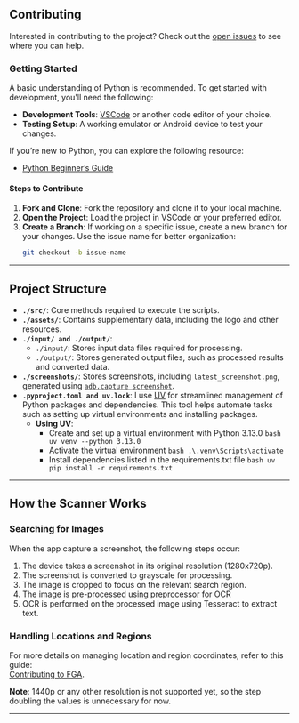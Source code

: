 ## Contributing  

Interested in contributing to the project? Check out the [open issues](https://github.com/FleetingComet/BA-Scanner/issues) to see where you can help.  

### Getting Started  

A basic understanding of Python is recommended. To get started with development, you'll need the following:  

- **Development Tools**: [VSCode](https://code.visualstudio.com/) or another code editor of your choice.  
- **Testing Setup**: A working emulator or Android device to test your changes.  

If you’re new to Python, you can explore the following resource:  
- [Python Beginner’s Guide](https://wiki.python.org/moin/BeginnersGuide)  

#### Steps to Contribute  

1. **Fork and Clone**: Fork the repository and clone it to your local machine.  
2. **Open the Project**: Load the project in VSCode or your preferred editor.  
3. **Create a Branch**: If working on a specific issue, create a new branch for your changes. Use the issue name for better organization:  
   ```bash
   git checkout -b issue-name
   ```  

---

## Project Structure  

- **`./src/`**: Core methods required to execute the scripts.  
- **`./assets/`**: Contains supplementary data, including the logo and other resources.  
- **`./input/ and ./output/`**:
   - `./input/`: Stores input data files required for processing.
   - `./output/`: Stores generated output files, such as processed results and converted data.
- **`./screenshots/`**: Stores screenshots, including `latest_screenshot.png`, generated using [`adb.capture_screenshot`](src/utils/adb_controller.py).
- **`.pyproject.toml and uv.lock`**: I use [UV](https://github.com/astral-sh/uv) for streamlined management of Python packages and dependencies. This tool helps automate tasks such as setting up virtual environments and installing packages.
  - **Using UV**:
    -  Create and set up a virtual environment with Python 3.13.0
            ```bash
            uv venv --python 3.13.0
            ```
    - Activate the virtual environment
            ```bash
            .\.venv\Scripts\activate
            ```
    - Install dependencies listed in the requirements.txt file
            ```bash
            uv pip install -r requirements.txt
            ```

---

## How the Scanner Works  

### Searching for Images  

When the app capture a screenshot, the following steps occur:  
1. The device takes a screenshot in its original resolution (1280x720p).  
2. The screenshot is converted to grayscale for processing.  
3. The image is cropped to focus on the relevant search region.  <!-- 4. If the reference image is in color, it’s also converted to grayscale. (This was part of the image pattern matching feature I coded in the first week of December 2024, but I decided to ditch it.) -->
4. The image is pre-processed using [preprocessor](src/utils/preprocess_image_for_ocr.py) for OCR
5. OCR is performed on the processed image using Tesseract to extract text.  

### Handling Locations and Regions  

For more details on managing location and region coordinates, refer to this guide:  
[Contributing to FGA](https://github.com/Fate-Grand-Automata/FGA/blob/master/CONTRIBUTING.md).  

**Note**: 1440p or any other resolution is not supported yet, so the step doubling the values is unnecessary for now.  

---